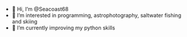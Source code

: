 - 👋 Hi, I’m @Seacoast68
- 👀 I’m interested in programming, astrophotography, saltwater fishing and skiing
- 🌱 I’m currently improving my python skills

<!---
Seacoast68/Seacoast68 is a ✨ special ✨ repository because its `README.md` (this file) appears on your GitHub profile.
You can click the Preview link to take a look at your changes.
--->

